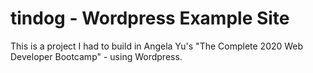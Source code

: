 # tindog - Wordpress Example Site

This is a project I had to build in Angela Yu's "The Complete 2020 Web Developer Bootcamp" - using Wordpress.
